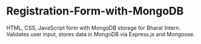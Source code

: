 # Registration-Form-with-MongoDB
HTML, CSS, JavaScript form with MongoDB storage for Bharat Intern. Validates user input, stores data in MongoDB via Express.js and Mongoose.
